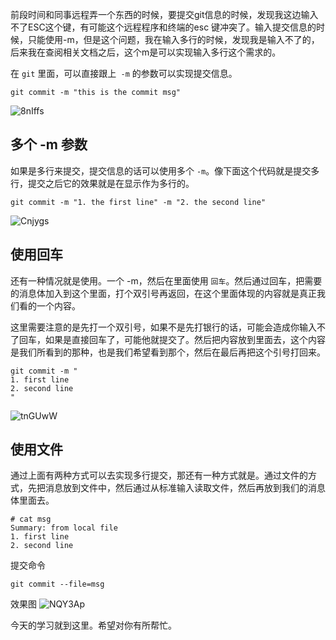 
前段时间和同事远程弄一个东西的时候，要提交git信息的时候，发现我这边输入不了ESC这个键，有可能这个远程程序和终端的esc 键冲突了。输入提交信息的时候，只能使用-m，但是这个问题，我在输入多行的时候，发现我是输入不了的，后来我在查阅相关文档之后，这个m是可以实现输入多行这个需求的。

在 `git`  里面，可以直接跟上` -m` 的参数可以实现提交信息。

```
git commit -m "this is the commit msg"
```

![8nIffs](https://gitee.com/chasays/mdPic/raw/master/uPic/8nIffs.png)

## 多个 -m 参数
如果是多行来提交，提交信息的话可以使用多个 `-m`。像下面这个代码就是提交多行，提交之后它的效果就是在显示作为多行的。

```
git commit -m "1. the first line" -m "2. the second line"

 ```

![Cnjygs](https://gitee.com/chasays/mdPic/raw/master/uPic/Cnjygs.png)


## 使用回车
还有一种情况就是使用。一个 -m，然后在里面使用 `回车`。然后通过回车，把需要的消息体加入到这个里面，打个双引号再返回，在这个里面体现的内容就是真正我们看的一个内容。

这里需要注意的是先打一个双引号，如果不是先打银行的话，可能会造成你输入不了回车，如果是直接回车了，可能他就提交了。然后把内容放到里面去，这个内容是我们所看到的那种，也是我们希望看到那个，然后在最后再把这个引号打回来。

```
git commit -m "
1. first line
2. second line
"
```



![tnGUwW](https://gitee.com/chasays/mdPic/raw/master/uPic/tnGUwW.png)


## 使用文件
通过上面有两种方式可以去实现多行提交，那还有一种方式就是。通过文件的方式，先把消息放到文件中，然后通过从标准输入读取文件，然后再放到我们的消息体里面去。
```
# cat msg
Summary: from local file
1. first line
2. second line
```
提交命令
```
git commit --file=msg
```
效果图
![NQY3Ap](https://gitee.com/chasays/mdPic/raw/master/uPic/NQY3Ap.png)

今天的学习就到这里。希望对你有所帮忙。